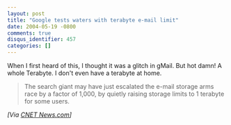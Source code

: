 ```yaml
---
layout: post
title: "Google tests waters with terabyte e-mail limit"
date: 2004-05-19 -0800
comments: true
disqus_identifier: 457
categories: []
---
```

When I first heard of this, I thought it was a glitch in gMail. But hot
damn! A whole Terabyte. I don't even have a terabyte at home.

> The search giant may have just escalated the e-mail storage arms race
> by a factor of 1,000, by quietly raising storage limits to 1 terabyte
> for some users.

*[Via [CNET News.com](http://news.com.com/2100-1024_3-5215599.html)]*

